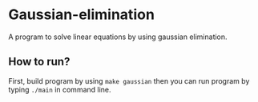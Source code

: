 # Gaussian-elimination

A program to solve linear equations by using gaussian elimination.

## How to run?
First, build program by using  ```make gaussian``` then you can run program by typing ```./main``` in command line.
